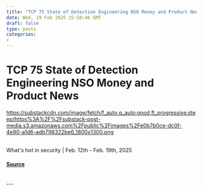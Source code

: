 ```yaml
---
title: "TCP 75 State of Detection Engineering NSO Money and Product News"
date: Wed, 19 Feb 2025 15:58:46 GMT
draft: false
type: posts
categories: 
- 
---
```

# TCP 75 State of Detection Engineering NSO Money and Product News
https://substackcdn.com/image/fetch/f_auto,q_auto:good,fl_progressive:steep/https%3A%2F%2Fsubstack-post-media.s3.amazonaws.com%2Fpublic%2Fimages%2Fe0b7b0ce-dc0f-4e90-a1d6-adb798322be6_1800x1300.png
<br/>

<br/>
What's hot in security | Feb. 12th - Feb. 19th, 2025

#### [Source](https://www.cybersecuritypulse.net/p/tcp-75-state-of-detection-engineering)

<br/>
---
